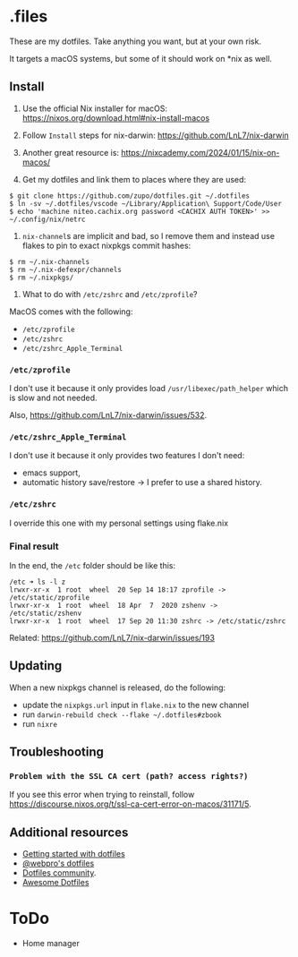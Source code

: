 # .files

These are my dotfiles. Take anything you want, but at your own risk.

It targets a macOS systems, but some of it should work on \*nix as well.


## Install

1. Use the official Nix installer for macOS: https://nixos.org/download.html#nix-install-macos

1. Follow `Install` steps for nix-darwin: https://github.com/LnL7/nix-darwin

1. Another great resource is: https://nixcademy.com/2024/01/15/nix-on-macos/

1. Get my dotfiles and link them to places where they are used:

```
$ git clone https://github.com/zupo/dotfiles.git ~/.dotfiles
$ ln -sv ~/.dotfiles/vscode ~/Library/Application\ Support/Code/User
$ echo 'machine niteo.cachix.org password <CACHIX AUTH TOKEN>' >> ~/.config/nix/netrc
```

1. `nix-channel`s are implicit and bad, so I remove them and instead use flakes to pin to exact nixpkgs commit hashes:

```
$ rm ~/.nix-channels
$ rm ~/.nix-defexpr/channels
$ rm ~/.nixpkgs/
```

1. What to do with `/etc/zshrc` and `/etc/zprofile`?

MacOS comes with the following:

* `/etc/zprofile`
* `/etc/zshrc`
* `/etc/zshrc_Apple_Terminal`

### `/etc/zprofile`

I don't use it because it only provides load `/usr/libexec/path_helper` which is slow and not needed.

Also, https://github.com/LnL7/nix-darwin/issues/532.

### `/etc/zshrc_Apple_Terminal`

I don't use it because it only provides two features I don't need:
* emacs support,
* automatic history save/restore -> I prefer to use a shared history.

### `/etc/zshrc`

I override this one with my personal settings using flake.nix

### Final result

In the end, the `/etc` folder should be like this:

```
/etc ➜ ls -l z
lrwxr-xr-x  1 root  wheel  20 Sep 14 18:17 zprofile -> /etc/static/zprofile
lrwxr-xr-x  1 root  wheel  18 Apr  7  2020 zshenv -> /etc/static/zshenv
lrwxr-xr-x  1 root  wheel  17 Sep 20 11:30 zshrc -> /etc/static/zshrc
```

Related: https://github.com/LnL7/nix-darwin/issues/193


## Updating

When a new nixpkgs channel is released, do the following:
* update the `nixpkgs.url` input in `flake.nix` to the new channel
* run `darwin-rebuild check --flake ~/.dotfiles#zbook`
* run `nixre`

## Troubleshooting

### `Problem with the SSL CA cert (path? access rights?)`

If you see this error when trying to reinstall, follow https://discourse.nixos.org/t/ssl-ca-cert-error-on-macos/31171/5.

## Additional resources

- [Getting started with dotfiles](https://medium.com/@webprolific/getting-started-with-dotfiles-43c3602fd789)
- [@webpro's dotfiles](https://github.com/webpro/dotfiles)
- [Dotfiles community](https://dotfiles.github.io).
- [Awesome Dotfiles](https://github.com/webpro/awesome-dotfiles)


# ToDo

* Home manager
